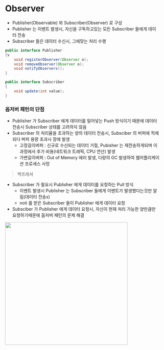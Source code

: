 # Observer
* Publisher(Observable) 와 Subscriber(Observer) 로 구성
* Publisher 는 이벤트 발생시, 자신을 구독하고있는 모든 Subscriber 들에게 데이터 전송
* Subscriber 들은 데이터 수신시, 그에맞는 처리 수행

```java
public interface Publisher
{v 
    void registerObserver(Observer o);
    void removeObserver(Observer o);
    void notifyObservers();
}

public interface Subscriber
{
    void update(int value);
}
```

### 옵저버 패턴의 단점
* Publisher 가 Subscriber 에게 데이터를 밀어넣는 Push 방식이기 때문에 데이터 전송시 Subscriber 상태를 고려하지 않음
* Subscriber 의 처리율을 초과하는 양의 데이터 전송시, Subsciber 의 버퍼에 적체되다 버퍼 용량 초과시 장애 발생
    * 고정길이버퍼 : 신규로 수신되는 데이터 거절, Pubisher 는 재전송하게되며 이과정에서 추가 비용(네트워크 트래픽, CPU 연산) 발생
    * 가변길이버퍼 : Out of Memory 에러 발생, 다량의 GC 발생하여 웹어플리케이션 프로세스 사망

> 백프레셔
* Subscriber 가 필요시 Publisher 에게 데이터를 요청하는 Pull 방식
    * 이벤트 발생시 Publisher 는 Subscriber 들에게 이벤트가 발생했다는것만 알림(데이터 전송x)
    * noti 를 받은 Subscriber 들이 Publisher 에게 데이터 요청
* Subsciber 가 Publisher 에게 데이터 요청시, 자신이 현재 처리 가능한 양만큼만 요청하기때문에 옵저버 패턴의 문제 해결

<img src="https://user-images.githubusercontent.com/48702893/129479369-7a628620-f306-4697-9e23-f503009ac45b.png" width="400" height="400">